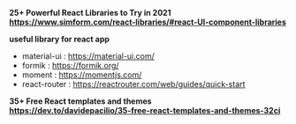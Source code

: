 **25+ Powerful React Libraries to Try in 2021** \
**https://www.simform.com/react-libraries/#react-UI-component-libraries**

**useful library for react app** 
* material-ui : https://material-ui.com/ 
* formik : https://formik.org/
* moment : https://momentjs.com/
* react-router : https://reactrouter.com/web/guides/quick-start


**35+ Free React templates and themes** \
**https://dev.to/davidepacilio/35-free-react-templates-and-themes-32ci**

